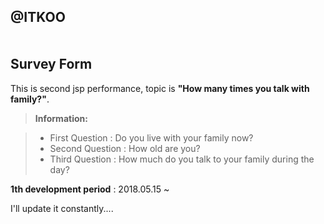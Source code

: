 @ITKOO<br><br><br>
Survey Form
-------------

This is second jsp performance, topic is **"How many times you talk with family?"**.
> **Information:**

> - First Question : Do you live with your family now?
> - Second Question : How old are you?
> - Third Question : How much do you talk to your family during the day?

**1th development period** : 2018.05.15 ~ 

I'll update it constantly....